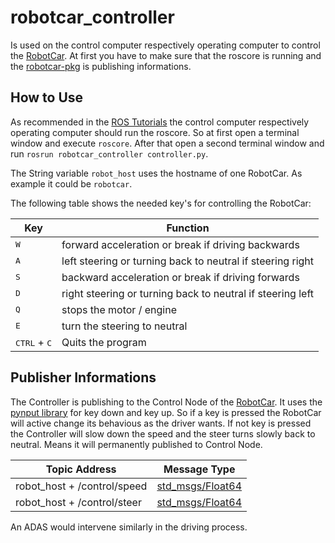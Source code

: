 # robotcar_controller

Is used on the control computer respectively operating computer to control the [RobotCar](https://github.com/Michdo93/robotcar). At first you have to make sure that the roscore is running and the [robotcar-pkg](https://github.com/Michdo93/robotcar-pkg) is publishing informations.

## How to Use

As recommended in the [ROS Tutorials](https://wiki.ros.org/ROS/Tutorials) the control computer respectively operating computer should run the roscore. So at first open a terminal window and execute `roscore`. After that open a second terminal window and run `rosrun robotcar_controller controller.py`.

The String variable `robot_host` uses the hostname of one RobotCar. As example it could be `robotcar`.

The following table shows the needed key's for controlling the RobotCar:

|                 Key                |            Function       |
|--------------------------------------------- | ------------------------------|
| <kbd>W</kbd> | forward acceleration or break if driving backwards |
| <kbd>A</kbd> | left steering or turning back to neutral if steering right |
| <kbd>S</kbd> | backward acceleration or break if driving forwards |
| <kbd>D</kbd> | right steering or turning back to neutral if steering left |
| <kbd>Q</kbd> | stops the motor / engine |
| <kbd>E</kbd> | turn the steering to neutral |
| <kbd>CTRL</kbd> + <kbd>C</kbd> | Quits the program |

## Publisher Informations

The Controller is publishing to the Control Node of the [RobotCar](https://github.com/Michdo93/robotcar). It uses the [pynput library](https://pynput.readthedocs.io/en/latest/) for key down and key up. So if a key is pressed the RobotCar will active change its behavious as the driver wants. If not key is pressed the Controller will slow down the speed and the steer turns slowly back to neutral. Means it will permanently published to Control Node.

|                 Topic Address                |            Message Type       |
|--------------------------------------------- | ------------------------------|
|robot_host + /control/speed                   | [std_msgs/Float64](http://docs.ros.org/en/melodic/api/std_msgs/html/msg/Float64.html)          |
|robot_host + /control/steer                   | [std_msgs/Float64](http://docs.ros.org/en/melodic/api/std_msgs/html/msg/Float64.html)          |

An ADAS would intervene similarly in the driving process.
